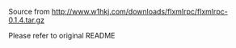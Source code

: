 Source from http://www.w1hkj.com/downloads/flxmlrpc/flxmlrpc-0.1.4.tar.gz

Please refer to original README


